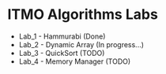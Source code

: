 # ITMO Algorithms Labs
- Lab_1 - Hammurabi       (Done)
- Lab_2 - Dynamic Array   (In progress...)
- Lab_3 - QuickSort       (TODO)
- Lab_4 - Memory Manager  (TODO)

